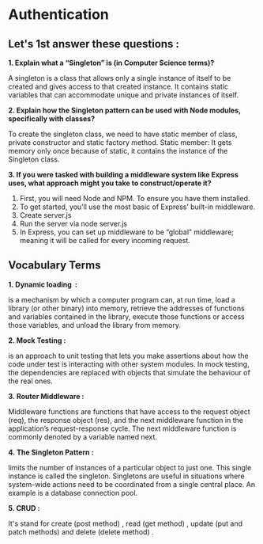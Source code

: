 # **Authentication**




## **Let's 1st answer these questions :**


**1. Explain what a “Singleton” is (in Computer Science terms)?**

A singleton is a class that allows only a single instance of itself to be created and gives access to that created instance. It contains static variables that can accommodate unique and private instances of itself. 


**2. Explain how the Singleton pattern can be used with Node modules, specifically with classes?**

To create the singleton class, we need to have static member of class, private constructor and static factory method. Static member: It gets memory only once because of static, it contains the instance of the Singleton class.


**3. If you were tasked with building a middleware system like Express uses, what approach might you take to construct/operate it?**

1. First, you will need Node and NPM. To ensure you have them installed.
2. To get started, you’ll use the most basic of Express’ built-in middleware.
3. Create server.js
4. Run the server via node server.js
5. In Express, you can set up middleware to be “global” middleware; meaning it will be called for every incoming request.



## **Vocabulary Terms**

**1. Dynamic loading  :**

is a mechanism by which a computer program can, at run time, load a library (or other binary) into memory, retrieve the addresses of functions and variables contained in the library, execute those functions or access those variables, and unload the library from memory.


**2. Mock Testing :**

is an approach to unit testing that lets you make assertions about how the code under test is interacting with other system modules. In mock testing, the dependencies are replaced with objects that simulate the behaviour of the real ones.


**3. Router Middleware :**

Middleware functions are functions that have access to the request object (req), the response object (res), and the next middleware function in the application’s request-response cycle. The next middleware function is commonly denoted by a variable named next.


**4. The Singleton Pattern :**

limits the number of instances of a particular object to just one. This single instance is called the singleton. Singletons are useful in situations where system-wide actions need to be coordinated from a single central place. An example is a database connection pool.


**5. CRUD :**

It's stand for create (post method) , read (get method) , update (put and patch methods) and delete (delete method) .

